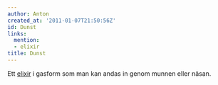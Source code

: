 ```yaml
---
author: Anton
created_at: '2011-01-07T21:50:56Z'
id: Dunst
links:
  mention:
  - elixir
title: Dunst
---
```


Ett [elixir] i gasform som man kan andas in genom munnen eller näsan.

  [elixir]: elixir
